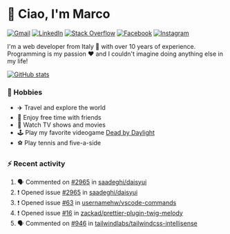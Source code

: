 # 👋 Ciao, I'm Marco

[![Gmail](https://img.shields.io/badge/Gmail-%23BB001B?style=flat-square&logo=gmail&logoColor=white)](mailto:gremo1982@gmail.com)
[![LinkedIn](https://img.shields.io/badge/LinkedIn-%230e76a8?style=flat-square&logo=linkedin)](https://www.linkedin.com/in/marco-polichetti)
[![Stack Overflow](https://img.shields.io/stackexchange/stackoverflow/r/220180?style=flat&logo=stackoverflow&label=Stack%20Overflow&color=%23F47F24)](https://stackoverflow.com/users/220180)
[![Facebook](https://img.shields.io/badge/-Facebook-%234267B2?style=flat-square&logo=facebook&logoColor=white)](https://www.facebook.com/marco.poliketti)
[![Instagram](https://img.shields.io/badge/-Instagram-%23C13584?style=flat-square&logo=instagram&logoColor=white)](https://www.instagram.com/marco.gremo)

I'm a web developer from Italy 🍕 with over 10 years of experience. Programming is my passion ❤️ and I couldn't imagine doing anything else in my life!

[![GitHub stats](https://github-readme-stats.vercel.app/api?username=gremo&show_icons=true&rank_icon=github&theme=transparent)](https://github.com/anuraghazra/github-readme-stats)

### 📅 Hobbies

- ✈️ Travel and explore the world
- 🍻 Enjoy free time with friends
- 🎥 Watch TV shows and movies
- 🕹️ Play my favorite videogame [Dead by Daylight](https://deadbydaylight.com)
- ⚽ Play tennis and five-a-side

### ⚡ Recent activity

<!--START_SECTION:activity-->
1. 🗣 Commented on [#2965](https://github.com/saadeghi/daisyui/issues/2965#issuecomment-2045171500) in [saadeghi/daisyui](https://github.com/saadeghi/daisyui)
2. ❗ Opened issue [#2965](https://github.com/saadeghi/daisyui/issues/2965) in [saadeghi/daisyui](https://github.com/saadeghi/daisyui)
3. ❗ Opened issue [#63](https://github.com/usernamehw/vscode-commands/issues/63) in [usernamehw/vscode-commands](https://github.com/usernamehw/vscode-commands)
4. ❗ Opened issue [#16](https://github.com/zackad/prettier-plugin-twig-melody/issues/16) in [zackad/prettier-plugin-twig-melody](https://github.com/zackad/prettier-plugin-twig-melody)
5. 🗣 Commented on [#946](https://github.com/tailwindlabs/tailwindcss-intellisense/issues/946#issuecomment-2044327497) in [tailwindlabs/tailwindcss-intellisense](https://github.com/tailwindlabs/tailwindcss-intellisense)
<!--END_SECTION:activity-->
